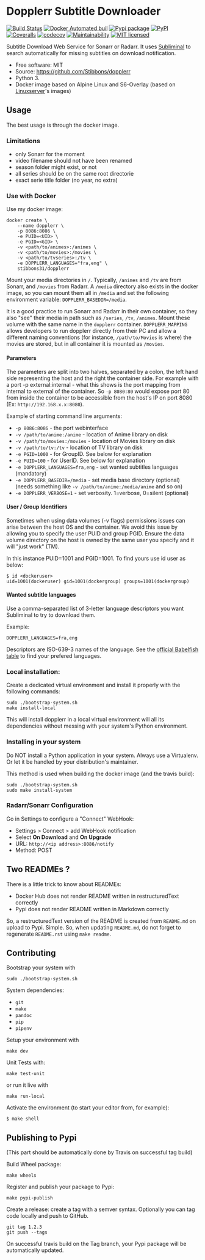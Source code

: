 Dopplerr Subtitle Downloader
============================

[![Build Status](https://travis-ci.org/Stibbons/dopplerr.svg?branch=master)](https://travis-ci.org/Stibbons/dopplerr)
[![Docker Automated buil](https://img.shields.io/docker/build/stibbons31/dopplerr.svg)](https://hub.docker.com/r/stibbons31/dopplerr/builds/)
[![Pypi package](https://badge.fury.io/py/dopplerr.svg)](https://pypi.python.org/pypi/dopplerr/) [![PyPI](https://img.shields.io/pypi/pyversions/dopplerr.svg)](https://pypi.python.org/pypi/dopplerr/)
[![Coveralls](https://coveralls.io/repos/github/Stibbons/dopplerr/badge.svg)](https://coveralls.io/github/Stibbons/dopplerr)
[![codecov](https://codecov.io/gh/Stibbons/dopplerr/branch/master/graph/badge.svg)](https://codecov.io/gh/Stibbons/dopplerr)
[![Maintainability](https://api.codeclimate.com/v1/badges/62d3040e8e7f37e637bf/maintainability)](https://codeclimate.com/github/Stibbons/dopplerr/maintainability)
[![MIT licensed](https://img.shields.io/badge/license-MIT-blue.svg)](./LICENSE)

Subtitle Download Web Service for Sonarr or Radarr. It uses [Subliminal](https://github.com/Diaoul/subliminal) to search automatically for missing subtitles on download notification.

-   Free software: MIT
-   Source: <https://github.com/Stibbons/dopplerr>
-   Python 3.
-   Docker image based on Alpine Linux and S6-Overlay (based on
    [Linuxserver](https://www.linuxserver.io/)'s images)

Usage
-----

The best usage is through the docker image.

### Limitations

- only Sonarr for the moment
- video filename should not have been renamed
- season folder might exist, or not
- all series should be on the same root directorie
- exact serie title folder (no year, no extra)

### Use with Docker

Use my docker image:

    docker create \
        --name dopplerr \
        -p 8086:8086 \
        -e PUID=<UID> \
        -e PGID=<GID> \
        -v <path/to/animes>:/animes \
        -v <path/to/movies>:/movies \
        -v <path/to/tvseries>:/tv \
        -e DOPPLERR_LANGUAGES="fra,eng" \
        stibbons31/dopplerr

Mount your media directories in `/`. Typically, `/animes` and `/tv` are from Sonarr, and
`/movies` from Radarr. A `/media` directory also exists in the docker image, so you can mount
them all in `/media` and set the following environment variable: `DOPPLERR_BASEDIR=/media`.

It is a good practice to run Sonarr and Radarr in their own container, so they also "see" their
media in path such as `/series`, `/tv`, `/animes`. Mount these volume with the same name in the
`dopplerr` container. `DOPPLERR_MAPPING` allows developers to run dopplerr directly from their
PC and allow a different naming conventions (for instance, `/path/to/Movies` is where) the
movies are stored, but in all container it is mounted as `/movies`.

#### Parameters

The parameters are split into two halves, separated by a colon, the left hand side representing the host and the right the container side. For example with a port -p external:internal - what this shows is the port mapping from internal to external of the container. So `-p 8080:80` would expose port 80 from inside the container to be accessible from the host's IP on port 8080 (Ex: `http://192.168.x.x:8080`).

Example of starting command line arguments:
-   `-p 8086:8086` - the port webinterface
-   `-v /path/to/anime:/anime` - location of Anime library on disk
-   `-v /path/to/movies:/movies` - location of Movies library on disk
-   `-v /path/to/tv:/tv` - location of TV library on disk
-   `-e PGID=1000` - for GroupID. See below for explanation
-   `-e PUID=100` - for UserID. See below for explanation
-   `-e DOPPLERR_LANGUAGES=fra,eng` - set wanted subtitles languages (mandatory)
-   `-e DOPPLERR_BASEDIR=/media` - set media base directory (optional)
    (needs something like `-v /path/to/anime:/media/anime` and so on)
-   `-e DOPPLERR_VERBOSE=1` - set verbosity. 1=verbose, 0=silent (optional)

#### User / Group Identifiers

Sometimes when using data volumes (-v flags) permissions issues can arise between the host OS and the container. We avoid this issue by allowing you to specify the user PUID and group PGID. Ensure the data volume directory on the host is owned by the same user you specify and it will "just work" (TM).

In this instance PUID=1001 and PGID=1001. To find yours use id user as below:

    $ id <dockeruser>
    uid=1001(dockeruser) gid=1001(dockergroup) groups=1001(dockergroup)

#### Wanted subtitle languages

Use a comma-separated list of 3-letter language descriptors you want Subliminal to try to download them.

Example:

    DOPPLERR_LANGUAGES=fra,eng

Descriptors are ISO-639-3 names of the language. See the [official Babelfish table](https://github.com/Diaoul/babelfish/blob/f403000dd63092cfaaae80be9f309fd85c7f20c9/babelfish/data/iso-639-3.tab) to find your prefered languages.

### Local installation:

Create a dedicated virtual environment and install it properly with the following commands:

    sudo ./bootstrap-system.sh
    make install-local

This will install dopplerr in a local virtual environment will all its dependencies without messing with your system's Python environment.

### Installing in your system

Do NOT install a Python application in your system. Always use a Virtualenv. Or let it be handled by your distribution's maintainer.

This method is used when building the docker image (and the travis build):

    sudo ./bootstrap-system.sh
    sudo make install-system

### Radarr/Sonarr Configuration

Go in Settings to configure a "Connect" WebHook:

-   Settings &gt; Connect &gt; add WebHook notification
-   Select **On Download** and **On Upgrade**
-   URL: ```http://<ip address>:8086/notify```
-   Method: POST

Two READMEs ?
-------------

There is a little trick to know about READMEs:

-   Docker Hub does not render README written in restructuredText correctly
-   Pypi does not render README written in Markdown correctly

So, a restructuredText version of the README is created from `README.md` on upload to Pypi.
Simple. So, when updating `README.md`, do not forget to regenerate `README.rst` using `make readme`.

Contributing
------------

Bootstrap your system with

    sudo ./bootstrap-system.sh

System dependencies:

- `git`
- `make`
- `pandoc`
- `pip`
- `pipenv`

Setup your environment with

    make dev

Unit Tests with:

    make test-unit

or run it live with

    make run-local

Activate the environment (to start your editor from, for example):

    $ make shell

Publishing to Pypi
------------------

(This part should be automatically done by Travis on successful tag build)

Build Wheel package:

    make wheels

Register and publish your package to Pypi:

    make pypi-publish

Create a release: create a tag with a semver syntax. Optionally you can tag code locally and push to GitHub.

    git tag 1.2.3
    git push --tags

On successful travis build on the Tag branch, your Pypi package will be automatically updated.
